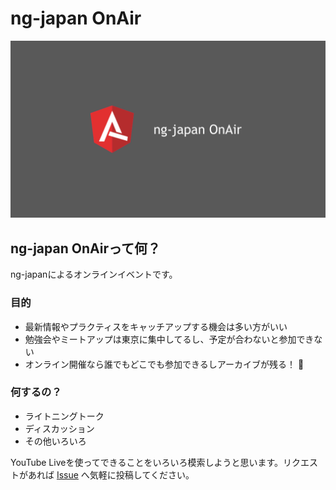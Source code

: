 # ng-japan OnAir

![logo](./logo.png)

## ng-japan OnAirって何？

ng-japanによるオンラインイベントです。

### 目的

- 最新情報やプラクティスをキャッチアップする機会は多い方がいい
- 勉強会やミートアップは東京に集中してるし、予定が合わないと参加できない
- オンライン開催なら誰でもどこでも参加できるしアーカイブが残る！ :tada:

### 何するの？

- ライトニングトーク
- ディスカッション
- その他いろいろ

YouTube Liveを使ってできることをいろいろ模索しようと思います。リクエストがあれば [Issue](https://github.com/ng-japan/on-air/issues/2) へ気軽に投稿してください。
